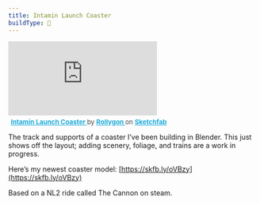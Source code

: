 ```yaml
---
title: Intamin Launch Coaster
buildType: 🎢
---
```

<div class="embed-wrapper"> <iframe title="Intamin Launch Coaster" frameborder="0" allowfullscreen mozallowfullscreen="true" webkitallowfullscreen="true" allow="autoplay; fullscreen; xr-spatial-tracking" xr-spatial-tracking execution-while-out-of-viewport execution-while-not-rendered web-share src="https://sketchfab.com/models/434f4d593c404833b40e643db7ebefff/embed"> </iframe> <p style="font-size: 13px; font-weight: normal; margin: 5px; color: #4A4A4A;"> <a href="https://sketchfab.com/3d-models/intamin-launch-coaster-434f4d593c404833b40e643db7ebefff?utm_medium=embed&utm_campaign=share-popup&utm_content=434f4d593c404833b40e643db7ebefff" target="_blank" rel="nofollow" style="font-weight: bold; color: #1CAAD9;"> Intamin Launch Coaster </a> by <a href="https://sketchfab.com/Rollygon?utm_medium=embed&utm_campaign=share-popup&utm_content=434f4d593c404833b40e643db7ebefff" target="_blank" rel="nofollow" style="font-weight: bold; color: #1CAAD9;"> Rollygon </a> on <a href="https://sketchfab.com?utm_medium=embed&utm_campaign=share-popup&utm_content=434f4d593c404833b40e643db7ebefff" target="_blank" rel="nofollow" style="font-weight: bold; color: #1CAAD9;">Sketchfab</a></p></div>

The track and supports of a coaster I’ve been building in Blender. This just shows off the layout; adding scenery, foliage, and trains are a work in progress.

Here’s my newest coaster model: [https://skfb.ly/oVBzy](https://skfb.ly/oVBzy)

Based on a NL2 ride called The Cannon on steam.

